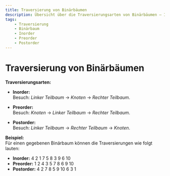 ```yaml
---
title: Traversierung von Binärbäumen
description: Übersicht über die Traversierungsarten von Binärbäumen – Inorder, Preorder und Postorder mit unterschiedlichen Besuchsreihenfolgen.
tags:
    - Traversierung
    - Binärbaum
    - Inorder
    - Preorder
    - Postorder
---
```


# Traversierung von Binärbäumen

**Traversierungsarten:**

- **Inorder:**  
  Besuch: *Linker Teilbaum* → *Knoten* → *Rechter Teilbaum*.
  
- **Preorder:**  
  Besuch: *Knoten* → *Linker Teilbaum* → *Rechter Teilbaum*.
  
- **Postorder:**  
  Besuch: *Linker Teilbaum* → *Rechter Teilbaum* → *Knoten*.

**Beispiel:**  
Für einen gegebenen Binärbaum können die Traversierungen wie folgt lauten:
- **Inorder:** 4 2 1 7 5 8 3 9 6 10  
- **Preorder:** 1 2 4 3 5 7 8 6 9 10  
- **Postorder:** 4 2 7 8 5 9 10 6 3 1

